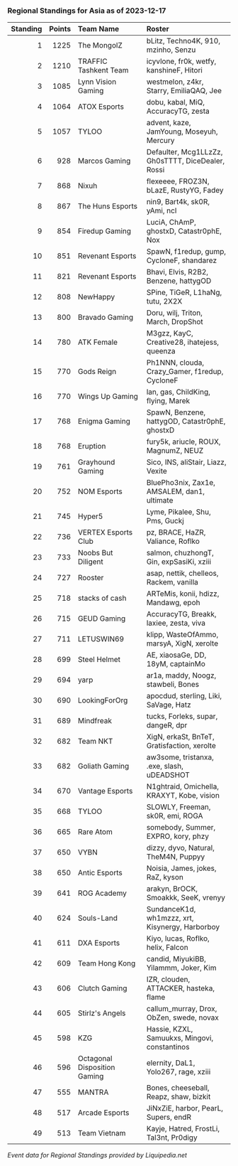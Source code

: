 ### Regional Standings for Asia as of 2023-12-17

| Standing | Points | Team Name                    | Roster                                            |
| -: | -: | :- | :- |
|        1 |   1225 | The MongolZ                  | bLitz, Techno4K, 910, mzinho, Senzu               |
|        2 |   1210 | TRAFFIC Tashkent Team        | icyvlone, fr0k, wetfy, kanshineF, Hitori          |
|        3 |   1085 | Lynn Vision Gaming           | westmelon, z4kr, Starry, EmiliaQAQ, Jee           |
|        4 |   1064 | ATOX Esports                 | dobu, kabal, MiQ, AccuracyTG, zesta               |
|        5 |   1057 | TYLOO                        | advent, kaze, JamYoung, Moseyuh, Mercury          |
|        6 |    928 | Marcos Gaming                | Defaulter, Mcg1LLzZz, Gh0sTTTT, DiceDealer, Rossi |
|        7 |    868 | Nixuh                        | flexeeee, FROZ3N, bLazE, RustyYG, Fadey           |
|        8 |    867 | The Huns Esports             | nin9, Bart4k, sk0R, yAmi, ncl                     |
|        9 |    854 | Firedup Gaming               | LuciA, ChAmP, ghostxD, Catastr0phE, Nox           |
|       10 |    851 | Revenant Esports             | SpawN, f1redup, gump, CycloneF, shandarez         |
|       11 |    821 | Revenant Esports             | Bhavi, Elvis, R2B2, Benzene, hattygOD             |
|       12 |    808 | NewHappy                     | SPine, TiGeR, L1haNg, tutu, 2X2X                  |
|       13 |    800 | Bravado Gaming               | Doru, wilj, Triton, March, DropShot               |
|       14 |    780 | ATK Female                   | M3gzz, KayC, Creative28, ihatejess, queenza       |
|       15 |    770 | Gods Reign                   | Ph1NNN, clouda, Crazy_Gamer, f1redup, CycloneF    |
|       16 |    770 | Wings Up Gaming              | lan, gas, ChildKing, flying, Marek                |
|       17 |    768 | Enigma Gaming                | SpawN, Benzene, hattygOD, Catastr0phE, ghostxD    |
|       18 |    768 | Eruption                     | fury5k, ariucle, ROUX, MagnumZ, NEUZ              |
|       19 |    761 | Grayhound Gaming             | Sico, INS, aliStair, Liazz, Vexite                |
|       20 |    752 | NOM Esports                  | BluePho3nix, Zax1e, AMSALEM, dan1, ultimate       |
|       21 |    745 | Hyper5                       | Lyme, Pikalee, Shu, Pms, Guckj                    |
|       22 |    736 | VERTEX Esports Club          | pz, BRACE, HaZR, Valiance, Roflko                 |
|       23 |    733 | Noobs But Diligent           | salmon, chuzhongT, Gin, expSasiKi, xziii          |
|       24 |    727 | Rooster                      | asap, nettik, chelleos, Rackem, vanilla           |
|       25 |    718 | stacks of cash               | ARTeMis, konii, hdizz, Mandawg, epoh              |
|       26 |    715 | GEUD Gaming                  | AccuracyTG, Breakk, laxiee, zesta, viva           |
|       27 |    711 | LETUSWIN69                   | klipp, WasteOfAmmo, marsyA, XigN, xerolte         |
|       28 |    699 | Steel Helmet                 | AE, xiaosaGe, DD, 18yM, captainMo                 |
|       29 |    694 | yarp                         | ar1a, maddy, Noogz, stawbeli, Bones               |
|       30 |    690 | LookingForOrg                | apocdud, sterling, Liki, SaVage, Hatz             |
|       31 |    689 | Mindfreak                    | tucks, Forleks, supar, dangeR, dpr                |
|       32 |    682 | Team NKT                     | XigN, erkaSt, BnTeT, Gratisfaction, xerolte       |
|       33 |    682 | Goliath Gaming               | aw3some, tristanxa, .exe, slash, uDEADSHOT        |
|       34 |    670 | Vantage Esports              | N1ghtraid, Omichella, KRAXYT, Kobe, vision        |
|       35 |    668 | TYLOO                        | SLOWLY, Freeman, sk0R, emi, ROGA                  |
|       36 |    665 | Rare Atom                    | somebody, Summer, EXPRO, kory, phzy               |
|       37 |    650 | VYBN                         | dizzy, dyvo, Natural, TheM4N, Puppyy              |
|       38 |    650 | Antic Esports                | Noisia, James, jokes, RaZ, kyson                  |
|       39 |    641 | ROG Academy                  | arakyn, BrOCK, Smoakkk, SeeK, vrenyy              |
|       40 |    624 | Souls-Land                   | SundanceK1d, wh1mzzz, xrt, Kisynergy, Harborboy   |
|       41 |    611 | DXA Esports                  | Kiyo, lucas, Roflko, helix, Falcon                |
|       42 |    609 | Team Hong Kong               | candid, MiyukiBB, Yilammm, Joker, Kim             |
|       43 |    606 | Clutch Gaming                | IZR, clouden, ATTACKER, hasteka, flame            |
|       44 |    605 | Stirlz's Angels              | callum_murray, Drox, ObZen, swede, novax          |
|       45 |    598 | KZG                          | Hassie, KZXL, Samuukxs, Mingovi, constantinos     |
|       46 |    596 | Octagonal Disposition Gaming | elernity, DaL1, Yolo267, rage, xziii              |
|       47 |    555 | MANTRA                       | Bones, cheeseball, Reapz, shaw, bizkit            |
|       48 |    517 | Arcade Esports               | JiNxZiE, harbor, PearL, Supers, endR              |
|       49 |    513 | Team Vietnam                 | Kayje, Hatred, FrostLi, Tal3nt, Pr0digy           |

_Event data for Regional Standings provided by Liquipedia.net_
